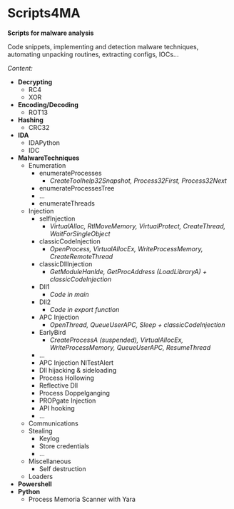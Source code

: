 # Scripts4MA
**Scripts for malware analysis**

Code snippets, implementing and detection malware techniques, automating unpacking routines, extracting configs, IOCs...

_Content:_

- **Decrypting**
    - RC4
    - XOR
- **Encoding/Decoding**
    - ROT13
- **Hashing**
    - CRC32
- **IDA**
    - IDAPython
    - IDC
- **MalwareTechniques**
    - Enumeration
        - enumerateProcesses
            - *CreateToolhelp32Snapshot, Process32First, Process32Next*
        - enumerateProcessesTree
        - ...
        - enumerateThreads
    - Injection
        - selfInjection
            - *VirtualAlloc, RtlMoveMemory, VirtualProtect, CreateThread, WaitForSingleObject*
        - classicCodeInjection
            - *OpenProcess, VirtualAllocEx, WriteProcessMemory, CreateRemoteThread*
        - classicDllInjection
            - *GetModuleHanlde, GetProcAddress (LoadLibraryA) + classicCodeInjection*
        - Dll1
            - *Code in main*
        - Dll2
            - *Code in export function*
        - APC Injection
            - *OpenThread, QueueUserAPC, Sleep + classicCodeInjection*
        - EarlyBird
            - *CreateProcessA (suspended), VirtualAllocEx, WriteProcessMemory, QueueUserAPC, ResumeThread*
        - ...
        - APC Injection NlTestAlert
        - Dll hijacking & sideloading
        - Process Hollowing
        - Reflective Dll
        - Process Doppelganging
        - PROPgate Injection
        - API hooking
        - ...
    - Communications
    - Stealing
        - Keylog
        - Store credentials
        - ...
    - Miscellaneous
        - Self destruction
    - Loaders
- **Powershell**
- **Python**
    - Process Memoria Scanner with Yara
